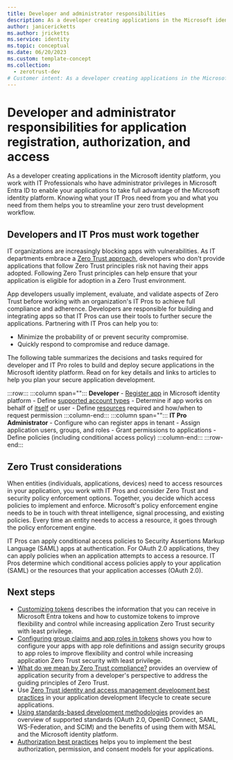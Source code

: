 ```yaml
---
title: Developer and administrator responsibilities
description: As a developer creating applications in the Microsoft identity platform, knowing what your IT Pros need from you and what you need from them helps you to streamline your Zero Trust development workflow.
author: janicericketts
ms.author: jricketts
ms.service: identity
ms.topic: conceptual
ms.date: 06/20/2023
ms.custom: template-concept
ms.collection:
  - zerotrust-dev
# Customer intent: As a developer creating applications in the Microsoft identity platform, I want to know what my IT Pros need from me, and what I need from them, so that I can streamline my Zero Trust development workflow.
---
```

# Developer and administrator responsibilities for application registration, authorization, and access

As a developer creating applications in the Microsoft identity platform, you work with IT Professionals who have administrator privileges in Microsoft Entra ID to enable your applications to take full advantage of the Microsoft identity platform. Knowing what your IT Pros need from you and what you need from them helps you to streamline your zero trust development workflow.

## Developers and IT Pros must work together

IT organizations are increasingly blocking apps with vulnerabilities. As IT departments embrace a [Zero Trust approach](overview.md), developers who don't provide applications that follow Zero Trust principles risk not having their apps adopted. Following Zero Trust principles can help ensure that your application is eligible for adoption in a Zero Trust environment.

App developers usually implement, evaluate, and validate aspects of Zero Trust before working with an organization's IT Pros to achieve full compliance and adherence. Developers are responsible for building and integrating apps so that IT Pros can use their tools to further secure the applications. Partnering with IT Pros can help you to:

- Minimize the probability of or prevent security compromise.
- Quickly respond to compromise and reduce damage.

The following table summarizes the decisions and tasks required for developer and IT Pro roles to build and deploy secure applications in the Microsoft identity platform. Read on for key details and links to articles to help you plan your secure application development.

:::row:::
   :::column span="":::
      **Developer**
      - [Register app](/azure/active-directory/develop/quickstart-register-app) in Microsoft identity platform
      - Define [supported account types](identity-supported-account-types.md)
      - Determine if app works on behalf of [itself](identity-non-user-applications.md) or user
      - Define [resources](acquire-application-authorization-to-access-resources.md) required and how/when to request permission
   :::column-end:::
   :::column span="":::
      **IT Pro Administrator**
      - Configure who can register apps in tenant
      - Assign application users, groups, and roles
      - Grant permissions to applications
      - Define policies (including conditional access policy)
   :::column-end:::
:::row-end:::

## Zero Trust considerations

When entities (individuals, applications, devices) need to access resources in your application, you work with IT Pros and consider Zero Trust and security policy enforcement options. Together, you decide which access policies to implement and enforce. Microsoft's policy enforcement engine needs to be in touch with threat intelligence, signal processing, and existing policies. Every time an entity needs to access a resource, it goes through the policy enforcement engine.

IT Pros can apply conditional access policies to Security Assertions Markup Language (SAML) apps at authentication. For OAuth 2.0 applications, they can apply policies when an application attempts to access a resource. IT Pros determine which conditional access policies apply to your application (SAML) or the resources that your application accesses (OAuth 2.0).

## Next steps

- [Customizing tokens](zero-trust-token-customization.md) describes the information that you can receive in Microsoft Entra tokens and how to customize tokens to improve flexibility and control while increasing application Zero Trust security with least privilege.
- [Configuring group claims and app roles in tokens](configure-tokens-group-claims-app-roles.md) shows you how to configure your apps with app role definitions and assign security groups to app roles to improve flexibility and control while increasing application Zero Trust security with least privilege.
- [What do we mean by Zero Trust compliance?](identity-zero-trust-compliance.md) provides an overview of application security from a developer's perspective to address the guiding principles of Zero Trust.
- Use [Zero Trust identity and access management development best practices](identity-iam-development-best-practices.md) in your application development lifecycle to create secure applications.
- [Using standards-based development methodologies](identity-standards-based-development-methodologies.md) provides an overview of supported standards (OAuth 2.0, OpenID Connect, SAML, WS-Federation, and SCIM) and the benefits of using them with MSAL and the Microsoft identity platform.
- [Authorization best practices](developer-strategy-authorization-best-practices.md) helps you to implement the best authorization, permission, and consent models for your applications.
